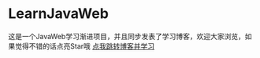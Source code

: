 # LearnJavaWeb
这是一个JavaWeb学习渐进项目，并且同步发表了学习博客，欢迎大家浏览，如果觉得不错的话点亮Star哦
<a href="www.baidu.com">点我跳转博客并学习</a>

